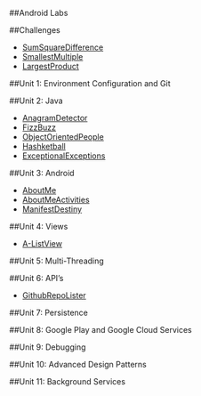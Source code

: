 ##Android Labs 

##Challenges 
- [SumSquareDifference](https://github.com/flatiron-school-curriculum/Android-SumSquareDifferenceChallenge)
- [SmallestMultiple](https://github.com/flatiron-school-curriculum/Android-SmallestMultipleChallenge)
- [LargestProduct](https://github.com/flatiron-school-curriculum/Android-LargestProductChallenge)


##Unit 1: Environment Configuration and Git


##Unit 2: Java 
- [AnagramDetector](https://github.com/flatiron-school-curriculum/Android-AnagramDetector)
- [FizzBuzz](https://github.com/flatiron-school-curriculum/Android-FizzBuzz)
- [ObjectOrientedPeople](https://github.com/flatiron-school-curriculum/Android-ObjectOrientedPeople)
- [Hashketball](https://github.com/flatiron-school-curriculum/Android-Hashketball)
- [ExceptionalExceptions](https://github.com/flatiron-school-curriculum/Android-ExceptionalExceptions)

##Unit 3: Android
- [AboutMe](https://github.com/flatiron-school-curriculum/Android-AboutMe)
- [AboutMeActivities](https://github.com/flatiron-school-curriculum/Android-AboutMeActivities-)
- [ManifestDestiny](https://github.com/flatiron-school-curriculum/Android-ManifestDestiny)

##Unit 4: Views
- [A-ListView](https://github.com/flatiron-school-curriculum/Android-A-ListView)


##Unit 5: Multi-Threading 



##Unit 6: API’s 

- [GithubRepoLister](https://github.com/flatiron-school-curriculum/Android-GithubRepoLister)

##Unit 7: Persistence 


##Unit 8: Google Play and Google Cloud Services 
  

##Unit 9: Debugging 


##Unit 10: Advanced Design Patterns 


##Unit 11: Background Services 